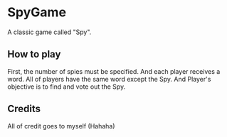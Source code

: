 # SpyGame
A classic game called "Spy".
## How to play
First, the number of spies must be specified.
And each player receives a word. All of players have the same word except the Spy.
And Player's objective is to find and vote out the Spy.
## Credits
All of credit goes to myself (Hahaha)
